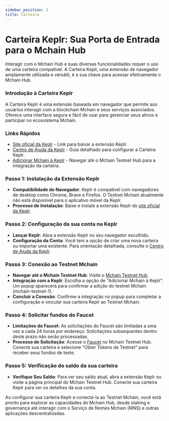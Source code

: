 ```yaml
---
sidebar_position: 2
title: Carteira
---
```


# Carteira Keplr: Sua Porta de Entrada para o Mchain Hub

Interagir com o Mchain Hub e suas diversas funcionalidades requer o uso de uma carteira compatível. A Carteira Keplr, uma extensão de navegador amplamente utilizada e versátil, é a sua chave para acessar efetivamente o Mchain Hub.

### Introdução à Carteira Keplr
A Carteira Keplr é uma extensão baseada em navegador que permite aos usuários interagir com a blockchain Mchain e seus serviços associados. Oferece uma interface segura e fácil de usar para gerenciar seus ativos e participar no ecossistema Mchain.

### Links Rápidos
- [Site oficial da Keplr](https://www.keplr.app/download)  - Link para baixar a extensão Keplr.
- [Centro de Ajuda da Keplr](https://help.keplr.app/) - Guia detalhado para configurar a Carteira Keplr.
- [Adicionar Mchain à Keplr](https://testnet.hub.mchain.network/wallet/keplr) - Navegar até o Mchain Testnet Hub para a integração da carteira.

### Passo 1: Instalação da Extensão Keplr
- **Compatibilidade do Navegador**: Keplr é compatível com navegadores de desktop como Chrome, Brave e Firefox. O Testnet Mchain atualmente não está disponível para o aplicativo móvel da Keplr.
- **Processo de Instalação**: Baixe e instale a extensão Keplr do [site oficial da Keplr](https://www.keplr.app/download).

### Passo 2: Configuração da sua conta na Keplr
- **Lançar Keplr**: Abra a extensão Keplr no seu navegador escolhido.
- **Configuração da Conta**: Você tem a opção de criar uma nova carteira ou importar uma existente. Para orientação detalhada, consulte o [Centro de Ajuda da Keplr](https://help.keplr.app/).

### Passo 3: Conexão ao Testnet Mchain
- **Navegar até o Mchain Testnet Hub**: Visite o [Mchain Testnet Hub](https://testnet.hub.mchain.network/wallet/keplr).
- **Integração com a Keplr**: Escolha a opção de "Adicionar Mchain à Keplr". Um popup aparecerá para confirmar a adição do testnet Mchain (mchain-testnet-1).
- **Concluir a Conexão**: Confirme a integração no popup para completar a configuração e vincular sua carteira Keplr ao Testnet Mchain.

### Passo 4: Solicitar fundos do Faucet
- **Limitações do Faucet**: As solicitações do Faucet são limitadas a uma vez a cada 24 horas por endereço. Solicitações subsequentes dentro deste prazo não serão processadas.
- **Processo de Solicitação**: Acesse o [Faucet](https://testnet.hub.mchain.network/mchain/faucet) no Mchain Testnet Hub. Conecte sua carteira e selecione "Obter Tokens de Testnet" para receber seus fundos de teste.

### Passo 5: Verificação do saldo da sua carteira
- **Verifique Seu Saldo**: Para ver seu saldo atual, abra a extensão Keplr ou visite a página principal do Mchain Testnet Hub. Conecte sua carteira Keplr para ver os detalhes da sua conta.

Ao configurar sua carteira Keplr e conectá-la ao Testnet Mchain, você está pronto para explorar as capacidades do Mchain Hub, desde staking e governança até interagir com o Serviço de Nomes Mchain (MNS) e outras aplicações descentralizadas.
